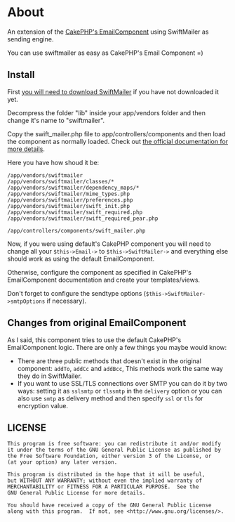 # About

An extension of the [CakePHP's EmailComponent](http://book.cakephp.org/1.3/en/view/1283/Email) using SwiftMailer as sending engine.

You can use swiftmailer as easy as CakePHP's Email Component =)


## Install

First [you will need to download SwiftMailer](http://swiftmailer.org/download) if you have not downloaded it yet.

Decompress the folder "lib" inside your app/vendors folder and then change it's name to "swiftmailer".

Copy the swift_mailer.php file to app/controllers/components and then load the component as normally loaded. Check out [the official documentation for more details](http://book.cakephp.org/1.3/en/view/1284/Class-Attributes-and-Variables).

Here you have how shoud it be:

	/app/vendors/swiftmailer
	/app/vendors/swiftmailer/classes/*
	/app/vendors/swiftmailer/dependency_maps/*
	/app/vendors/swiftmailer/mime_types.php
	/app/vendors/swiftmailer/preferences.php
	/app/vendors/swiftmailer/swift_init.php
	/app/vendors/swiftmailer/swift_required.php
	/app/vendors/swiftmailer/swift_required_pear.php

	/app/controllers/components/swift_mailer.php

Now, if you were using default's CakePHP component you will need to change all your `$this->Email->` to `$this->SwiftMailer->` and everything else should work as using the default EmailComponent.

Otherwise, configure the component as specified in CakePHP's EmailComponent documentation and create your templates/views.

Don't forget to configure the sendtype options (`$this->SwiftMailer->smtpOptions` if necessary).

## Changes from original EmailComponent

As I said, this component tries to use the default CakePHP's EmailComponent logic. There are only a few things you maybe would know:

* There are three public methods that doesn't exist in the original component: `addTo`, `addCc` and `addBcc`, This methods work the same way they do in SwiftMailer.
* If you want to use SSL/TLS connections over SMTP you can do it by two ways: setting it as `sslsmtp` or `tlssmtp` in the `delivery` option or you can also use `smtp` as delivery method and then specify `ssl` or `tls` for encryption value.

## LICENSE

```
This program is free software: you can redistribute it and/or modify
it under the terms of the GNU General Public License as published by
the Free Software Foundation, either version 3 of the License, or
(at your option) any later version.

This program is distributed in the hope that it will be useful,
but WITHOUT ANY WARRANTY; without even the implied warranty of
MERCHANTABILITY or FITNESS FOR A PARTICULAR PURPOSE.  See the
GNU General Public License for more details.

You should have received a copy of the GNU General Public License
along with this program.  If not, see <http://www.gnu.org/licenses/>.
```
